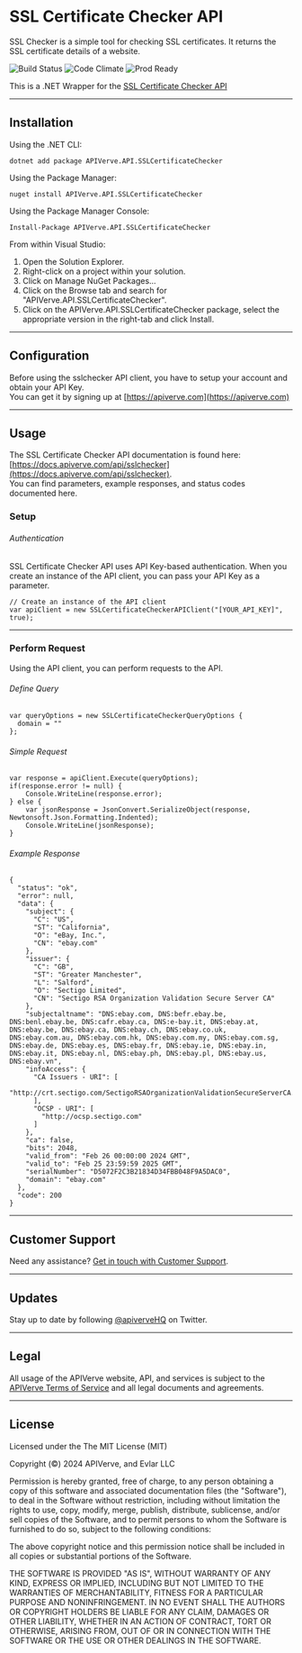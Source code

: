 SSL Certificate Checker API
============

SSL Checker is a simple tool for checking SSL certificates. It returns the SSL certificate details of a website.

![Build Status](https://img.shields.io/badge/build-passing-green)
![Code Climate](https://img.shields.io/badge/maintainability-B-purple)
![Prod Ready](https://img.shields.io/badge/production-ready-blue)

This is a .NET Wrapper for the [SSL Certificate Checker API](https://apiverve.com/marketplace/api/sslchecker)

---

## Installation

Using the .NET CLI:
```
dotnet add package APIVerve.API.SSLCertificateChecker
```

Using the Package Manager:
```
nuget install APIVerve.API.SSLCertificateChecker
```

Using the Package Manager Console:
```
Install-Package APIVerve.API.SSLCertificateChecker
```

From within Visual Studio:

1. Open the Solution Explorer.
2. Right-click on a project within your solution.
3. Click on Manage NuGet Packages...
4. Click on the Browse tab and search for "APIVerve.API.SSLCertificateChecker".
5. Click on the APIVerve.API.SSLCertificateChecker package, select the appropriate version in the right-tab and click Install.


---

## Configuration

Before using the sslchecker API client, you have to setup your account and obtain your API Key.  
You can get it by signing up at [https://apiverve.com](https://apiverve.com)

---

## Usage

The SSL Certificate Checker API documentation is found here: [https://docs.apiverve.com/api/sslchecker](https://docs.apiverve.com/api/sslchecker).  
You can find parameters, example responses, and status codes documented here.

### Setup

###### Authentication
SSL Certificate Checker API uses API Key-based authentication. When you create an instance of the API client, you can pass your API Key as a parameter.

```
// Create an instance of the API client
var apiClient = new SSLCertificateCheckerAPIClient("[YOUR_API_KEY]", true);
```

---


### Perform Request
Using the API client, you can perform requests to the API.

###### Define Query

```
var queryOptions = new SSLCertificateCheckerQueryOptions {
  domain = ""
};
```

###### Simple Request

```
var response = apiClient.Execute(queryOptions);
if(response.error != null) {
	Console.WriteLine(response.error);
} else {
    var jsonResponse = JsonConvert.SerializeObject(response, Newtonsoft.Json.Formatting.Indented);
    Console.WriteLine(jsonResponse);
}
```

###### Example Response

```
{
  "status": "ok",
  "error": null,
  "data": {
    "subject": {
      "C": "US",
      "ST": "California",
      "O": "eBay, Inc.",
      "CN": "ebay.com"
    },
    "issuer": {
      "C": "GB",
      "ST": "Greater Manchester",
      "L": "Salford",
      "O": "Sectigo Limited",
      "CN": "Sectigo RSA Organization Validation Secure Server CA"
    },
    "subjectaltname": "DNS:ebay.com, DNS:befr.ebay.be, DNS:benl.ebay.be, DNS:cafr.ebay.ca, DNS:e-bay.it, DNS:ebay.at, DNS:ebay.be, DNS:ebay.ca, DNS:ebay.ch, DNS:ebay.co.uk, DNS:ebay.com.au, DNS:ebay.com.hk, DNS:ebay.com.my, DNS:ebay.com.sg, DNS:ebay.de, DNS:ebay.es, DNS:ebay.fr, DNS:ebay.ie, DNS:ebay.in, DNS:ebay.it, DNS:ebay.nl, DNS:ebay.ph, DNS:ebay.pl, DNS:ebay.us, DNS:ebay.vn",
    "infoAccess": {
      "CA Issuers - URI": [
        "http://crt.sectigo.com/SectigoRSAOrganizationValidationSecureServerCA.crt"
      ],
      "OCSP - URI": [
        "http://ocsp.sectigo.com"
      ]
    },
    "ca": false,
    "bits": 2048,
    "valid_from": "Feb 26 00:00:00 2024 GMT",
    "valid_to": "Feb 25 23:59:59 2025 GMT",
    "serialNumber": "D5072F2C3B21834D34FBB048F9A5DAC0",
    "domain": "ebay.com"
  },
  "code": 200
}
```

---

## Customer Support

Need any assistance? [Get in touch with Customer Support](https://apiverve.com/contact).

---

## Updates
Stay up to date by following [@apiverveHQ](https://twitter.com/apiverveHQ) on Twitter.

---

## Legal

All usage of the APIVerve website, API, and services is subject to the [APIVerve Terms of Service](https://apiverve.com/terms) and all legal documents and agreements.

---

## License
Licensed under the The MIT License (MIT)

Copyright (&copy;) 2024 APIVerve, and Evlar LLC

Permission is hereby granted, free of charge, to any person obtaining a copy of this software and associated documentation files (the "Software"), to deal in the Software without restriction, including without limitation the rights to use, copy, modify, merge, publish, distribute, sublicense, and/or sell copies of the Software, and to permit persons to whom the Software is furnished to do so, subject to the following conditions:

The above copyright notice and this permission notice shall be included in all copies or substantial portions of the Software.

THE SOFTWARE IS PROVIDED "AS IS", WITHOUT WARRANTY OF ANY KIND, EXPRESS OR IMPLIED, INCLUDING BUT NOT LIMITED TO THE WARRANTIES OF MERCHANTABILITY, FITNESS FOR A PARTICULAR PURPOSE AND NONINFRINGEMENT. IN NO EVENT SHALL THE AUTHORS OR COPYRIGHT HOLDERS BE LIABLE FOR ANY CLAIM, DAMAGES OR OTHER LIABILITY, WHETHER IN AN ACTION OF CONTRACT, TORT OR OTHERWISE, ARISING FROM, OUT OF OR IN CONNECTION WITH THE SOFTWARE OR THE USE OR OTHER DEALINGS IN THE SOFTWARE.